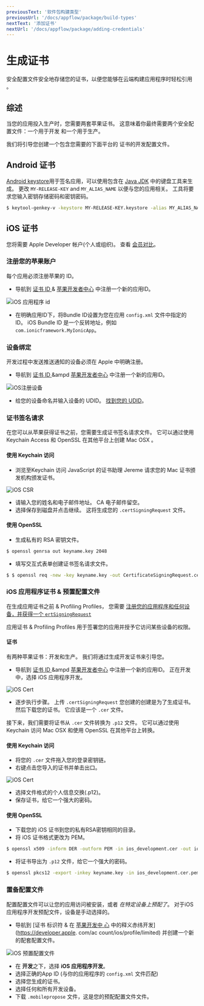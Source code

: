 ```yaml
---
previousText: '软件包构建类型'
previousUrl: '/docs/appflow/package/build-types'
nextText: '添加证书'
nextUrl: '/docs/appflow/package/adding-credentials'
---
```


# 生成证书

安全配置文件安全地存储您的证书，以便您能够在云端构建应用程序时轻松引用 。

## 综述

当您的应用投入生产时，您需要两套苹果证书。 这意味着你最终需要两个安全配置文件：一个用于开发 和一个用于生产。

我们将引导您创建一个包含您需要的下面平台的 证书的开发配置文件。

## Android 证书

[Android keystore](https://developer.android.com/training/articles/keystore.html)用于签名应用，可以使用包含在 [Java JDK](http://www.oracle.com/technetwork/java/javase/downloads/jdk8-downloads-2133151.html) 中的键盘工具来生成。 更改 `MY-RELEASE-KEY` and `MY_ALIAS_NAME` 以便与您的应用相关。 工具将要求您输入密钥存储密码和密钥密码。

```bash
$ keytool-genkey-v -keystore MY-RELEASE-KEY.keystore -alias MY_ALIAS_NAME -keyalg RSA -keysize 2048 -validity 10000 -storetype jks
```

## iOS 证书

您将需要 Apple Developer 帐户(个人或组织)。 查看 [会员对比](https://developer.apple.com/support/compare-memberships/)。

### 注册您的苹果账户

每个应用必须注册苹果的 ID。

* 导航到 [证书 ID ](https://developer.apple.com/account/ios/identifier/bundle)& [苹果开发者中心](https://developer.apple.com/account) 中注册一个新的应用ID。

![iOS 应用程序 id](/docs/assets/img/appflow/ss-profiles-ios-app-id.png)

* 在明确应用ID下，将Bundle ID设置为您在应用 `config.xml` 文件中指定的 ID。 iOS Bundle ID 是一个反转地址，例如 `com.ionicframework.MyIonicApp`。

### 设备绑定

开发过程中发送推送通知的设备必须在 Apple 中明确注册。

* 导航到 [证书 ID ](https://developer.apple.com/account/ios/device/)&ampd [苹果开发者中心](https://developer.apple.com/account) 中注册一个新的应用ID。

![iOS注册设备](/docs/assets/img/appflow/ss-profiles-ios-device-register-1.png)

* 给您的设备命名并输入设备的 UDID。 [找到您的 UDID](ios-udid)。

### 证书签名请求

在您可以从苹果获得证书之前，您需要生成证书签名请求文件。 它可以通过使用 Keychain Access 和 OpenSSL 在其他平台上创建 Mac OSX 。

#### 使用 Keychain 访问

* 浏览至Keychain 访问 JavaScript 的证书助理 Jereme 请求您的 Mac 证书颁发机构颁发证书。

![iOS CSR](/docs/assets/img/appflow/ss-profiles-ios-csr.png)

* 请输入您的姓名和电子邮件地址。 CA 电子邮件留空。
* 选择保存到磁盘并点击继续。 这将生成您的 `.certSigningRequest` 文件。

#### 使用 OpenSSL

* 生成私有的 RSA 密钥文件。

```bash
$ openssl genrsa out keyname.key 2048
```

* 填写交互式表单创建证书签名请求文件。

```bash
$ $ openssl req -new -key keyname.key -out CertificateSigningRequest.certSigningRequest
```

### iOS 应用程序证书 & 预置配置文件

在生成应用证书之前 & Profiling Profiles， 您需要 [注册您的应用程序和任何设备，并获得一个 `ertSigningRequest`](#ios-setup)

应用证书 & Profiling Profiles 用于签署您的应用并授予它访问某些设备的权限。

#### 证书

有两种苹果证书：开发和生产。 我们将通过生成开发证书来引导您。

* 导航到 [证书 ID ](https://developer.apple.com/account/ios/certificate/development)&ampd [苹果开发者中心](https://developer.apple.com/account) 中注册一个新的应用ID。 正在开发中，选择 iOS 应用程序开发。

![iOS Cert](/docs/assets/img/appflow/ss-profiles-ios-cert-1.png)

* 逐步执行步骤。 上传 `.certSigningRequest` 您创建的创建是为了生成证书。 然后下载您的证书。 它应该是一个 `.cer` 文件。

接下来，我们需要将证书从 `.cer` 文件转换为 `.p12` 文件。 它可以通过使用 Keychain 访问 Mac OSX 和使用 OpenSSL 在其他平台上转换。

#### 使用 Keychain 访问

* 将您的 `.cer` 文件拖入您的登录密钥链。
* 右键点击您导入的证书并单击出口。

![iOS Cert](/docs/assets/img/appflow/ss-profiles-ios-cert-2.png)

* 选择文件格式的个人信息交换(.p12)。
* 保存证书，给它一个强大的密码。

#### 使用 OpenSSL

* 下载您的 iOS 证书到您的私有RSA密钥相同的目录。
* 将 iOS 证书格式更改为 PEM。

```bash
$ openssl x509 -inform DER -outform PEM -in ios_development.cer -out ios_development.cer.pem
```

* 将证书导出为 `.p12` 文件，给它一个强大的密码。

```bash
$ openssl pkcs12 -export -inkey keyname.key -in ios_development.cer.pem out 证书. p12
```

### 置备配置文件

配置配置文件可以让您的应用访问被安装，或者 *在特定设备上预配了*。 对于iOS 应用程序开发预配文件，设备是手动选择的。

* 导航到 [证书 标识符 & 在 [苹果开发中 心](https://developer.apple.com/account) 中的释义赤纬开发](https://developer.apple. com/ac count/ios/profile/limited) 并创建一个新的配套配置文件。

![iOS 预置配置文件](/docs/assets/img/appflow/ss-profiles-ios-pp-1.png)

* 在 **开发**之下，选择 **iOS 应用程序开发**。
* 选择正确的App ID (与你的应用程序的 `config.xml` 文件匹配)
* 选择您生成的证书。
* 选择任何和所有开发设备。
* 下载 `.mobilepropose` 文件，这是您的预配配置文件文件。